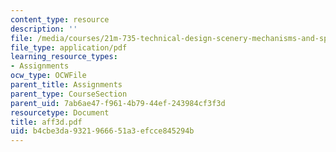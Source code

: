 ```yaml
---
content_type: resource
description: ''
file: /media/courses/21m-735-technical-design-scenery-mechanisms-and-special-effects-spring-2004/b4cbe3da9321966651a3efcce845294b_aff3d.pdf
file_type: application/pdf
learning_resource_types:
- Assignments
ocw_type: OCWFile
parent_title: Assignments
parent_type: CourseSection
parent_uid: 7ab6ae47-f961-4b79-44ef-243984cf3f3d
resourcetype: Document
title: aff3d.pdf
uid: b4cbe3da-9321-9666-51a3-efcce845294b
---
```

